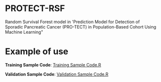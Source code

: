 # PROTECT-RSF
Random Survival Forest model in 'Prediction Model for Detection of Sporadic Pancreatic Cancer (PRO-TECT) in Population-Based Cohort Using Machine Learning"

# Example of use <br />

**Training Sample Code**: [Training Sample Code.R](https://github.com/kpsc-informatics/PROTECT-RSF/blob/main/training_sample_code.R)<br />

**Validation Sample Code**: [Validation Sample Code.R](https://github.com/kpsc-informatics/PROTECT-RSF/blob/main/validation_sample_code.R)<br />
